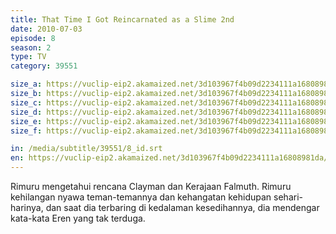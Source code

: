 ```yaml
---
title: That Time I Got Reincarnated as a Slime 2nd
date: 2010-07-03
episode: 8
season: 2
type: TV
category: 39551

size_a: https://vuclip-eip2.akamaized.net/3d103967f4b09d2234111a16808981da/vp63207_V20210302120426/hlsc_e2931_2.m3u8
size_b: https://vuclip-eip2.akamaized.net/3d103967f4b09d2234111a16808981da/vp63207_V20210302120426/hlsc_e2931_3.m3u8
size_c: https://vuclip-eip2.akamaized.net/3d103967f4b09d2234111a16808981da/vp63207_V20210302120426/hlsc_e2931_4.m3u8
size_d: https://vuclip-eip2.akamaized.net/3d103967f4b09d2234111a16808981da/vp63207_V20210302120426/hlsc_e2931_5.m3u8
size_e: https://vuclip-eip2.akamaized.net/3d103967f4b09d2234111a16808981da/vp63207_V20210302120426/hlsc_e2931_6.m3u8
size_f: https://vuclip-eip2.akamaized.net/3d103967f4b09d2234111a16808981da/vp63207_V20210302120426/hlsc_e2931_7.m3u8

in: /media/subtitle/39551/8_id.srt
en: https://vuclip-eip2.akamaized.net/3d103967f4b09d2234111a16808981da/en.vtt
---
```

Rimuru mengetahui rencana Clayman dan Kerajaan Falmuth. Rimuru kehilangan nyawa teman-temannya dan kehangatan kehidupan sehari-harinya, dan saat dia terbaring di kedalaman kesedihannya, dia mendengar kata-kata Eren yang tak terduga.